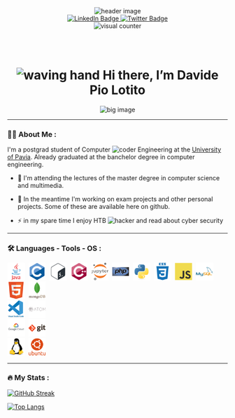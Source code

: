 <div id="header" align="center">
  <img src="https://media.giphy.com/media/jdPMeyv9rn0hZHh8n9/giphy.gif" width="200" alt="header image" title="header image"/>
</div>

<div id="badges" align="center">
  <a href="https://www.linkedin.com/in/davide-lotito/">
    <img src="https://img.shields.io/badge/LinkedIn-blue?style=for-the-badge&logo=linkedin&logoColor=white" alt="LinkedIn Badge" title="LinkedIn Badge"/>
  </a>
  <a href="https://twitter.com/LotitoDavidePio">
    <img src="https://img.shields.io/badge/Twitter-blue?style=for-the-badge&logo=twitter&logoColor=white" alt="Twitter Badge" title="Twitter Badge"/>
  </a>
</div>

<div align="center">
  <img src="https://komarev.com/ghpvc/?username=Davide-Lotito&style=flat-square&color=blue" alt="visual counter" title="visual counter"/>
</div>

<br><br>

<h1 align="center">
  <img src="https://media.giphy.com/media/hvRJCLFzcasrR4ia7z/giphy.gif" width="30px" alt="waving hand" title="waving hand"/>
  Hi there, I’m Davide Pio Lotito
</h1>

<div align="center">
  <img src="https://media.giphy.com/media/QpVUMRUJGokfqXyfa1/giphy.gif" alt="big image" alt="big image" width="80%" height="200"/>
</div>

---

### :man_technologist: About Me :
I'm a postgrad student of Computer <img src="https://media.giphy.com/media/WUlplcMpOCEmTGBtBW/giphy.gif" width="30" alt="coder" title="coder"> Engineering at the [University of Pavia](https://web.unipv.it/). Already graduated at the banchelor degree in computer engineering. 

- :telescope: I'm attending the lectures of the master degree in computer science and multimedia.

- :seedling:  In the meantime I'm working on exam projects and other personal projects. Some of these are available here on github.

- :zap: in my spare time I enjoy HTB <img src="https://media.giphy.com/media/lp3GUtG2waC88/giphy.gif" width="30" title="hacker" alt="hacker"> and read about cyber security

---

### :hammer_and_wrench: Languages - Tools - OS :
<div>
  <img src="https://github.com/devicons/devicon/blob/master/icons/java/java-original-wordmark.svg" title="Java" alt="Java" width="40" height="40"/>&nbsp;
  <img src="https://github.com/devicons/devicon/blob/master/icons/c/c-original.svg" title="C" alt="C" width="40" height="40"/>&nbsp;
  <img src="https://github.com/devicons/devicon/blob/master/icons/bash/bash-plain.svg" title="Bash" alt="Bash" width="40" height="40"/>&nbsp;
  <img src="https://github.com/devicons/devicon/blob/master/icons/cplusplus/cplusplus-original.svg" title="C++" alt="C++" width="40" height="40"/>&nbsp;
  <img src="https://github.com/devicons/devicon/blob/master/icons/jupyter/jupyter-original-wordmark.svg" title="Jupyter" alt="Jupyter" width="40" height="40"/>&nbsp;
  <img src="https://github.com/devicons/devicon/blob/master/icons/php/php-original.svg" title="pHp" alt="pHp" width="40" height="40"/>&nbsp;
  <img src="https://github.com/devicons/devicon/blob/master/icons/python/python-original.svg" title="Python" alt="Python" width="40" height="40"/>&nbsp;
  <img src="https://github.com/devicons/devicon/blob/master/icons/css3/css3-plain-wordmark.svg"  title="CSS3" alt="CSS" width="40" height="40"/>&nbsp;
  <img src="https://github.com/devicons/devicon/blob/master/icons/javascript/javascript-original.svg" title="JavaScript" alt="JavaScript" width="40" height="40"/>&nbsp;
  <img src="https://github.com/devicons/devicon/blob/master/icons/mysql/mysql-original-wordmark.svg" title="MySQL"  alt="MySQL" width="40" height="40"/>&nbsp;
  <img src="https://github.com/devicons/devicon/blob/master/icons/html5/html5-original.svg" title="HTML5" alt="HTML" width="40" height="40"/>&nbsp;
  <img src="https://github.com/devicons/devicon/blob/master/icons/mongodb/mongodb-original-wordmark.svg" title="mongoDB" alt="mongoDB" width="40" height="40"/>&nbsp;
  <br>
  <img src="https://github.com/devicons/devicon/blob/master/icons/vscode/vscode-original-wordmark.svg" title="vscode" alt="vscode" width="40" height="40"/>&nbsp;
  <img src="https://github.com/devicons/devicon/blob/master/icons/atom/atom-original-wordmark.svg" title="atom" alt="atom" width="40" height="40"/>&nbsp;
  <br>
  <img src="https://github.com/devicons/devicon/blob/master/icons/googlecloud/googlecloud-original-wordmark.svg" title="GCP" alt="GCP" width="40" height="40"/>&nbsp;
  <img src="https://github.com/devicons/devicon/blob/master/icons/git/git-original-wordmark.svg" title="Git" **alt="Git" width="40" height="40"/>
  <br>
  <img src="https://github.com/devicons/devicon/blob/master/icons/linux/linux-original.svg" title="linux" alt="linux" width="40" height="40"/>&nbsp;
  <img src="https://github.com/devicons/devicon/blob/master/icons/ubuntu/ubuntu-plain-wordmark.svg" title="Ubuntu" alt="Ubuntu" width="40" height="40"/>&nbsp;
</div>


---

### :fire: My Stats :
[![GitHub Streak](http://github-readme-streak-stats.herokuapp.com?user=Davide-Lotito&theme=dark&background=000000)](https://git.io/streak-stats)

[![Top Langs](https://github-readme-stats.vercel.app/api/top-langs/?username=Davide-Lotito&layout=compact&theme=vision-friendly-dark)](https://github.com/anuraghazra/github-readme-stats)

